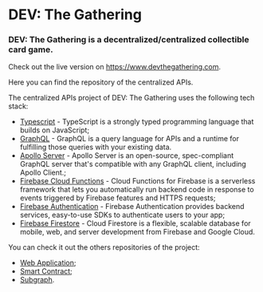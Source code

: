 # DEV: The Gathering 
### DEV: The Gathering is a decentralized/centralized collectible card game.

Check out the live version on https://www.devthegathering.com.

Here you can find the repository of the centralized APIs.

The centralized APIs project of DEV: The Gathering uses the following tech stack:
- [Typescript](https://www.typescriptlang.org/) - TypeScript is a strongly typed programming language that builds on JavaScript;
- [GraphQL](https://graphql.org/) - GraphQL is a query language for APIs and a runtime for fulfilling those queries with your existing data.
- [Apollo Server](https://www.apollographql.com/) - Apollo Server is an open-source, spec-compliant GraphQL server that's compatible with any GraphQL client, including Apollo Client.;
- [Firebase Cloud Functions](https://firebase.google.com/products/functions) - Cloud Functions for Firebase is a serverless framework that lets you automatically run backend code in response to events triggered by Firebase features and HTTPS requests;
- [Firebase Authentication](https://firebase.google.com/products/auth) - Firebase Authentication provides backend services, easy-to-use SDKs to authenticate users to your app;
- [Firebase Firestore](https://firebase.google.com/products/firestore) - Cloud Firestore is a flexible, scalable database for mobile, web, and server development from Firebase and Google Cloud.


You can check it out the others repositories of the project:
- [Web Application](https://github.com/oluaptarso/dev-the-gathering-webapp);
- [Smart Contract](https://github.com/oluaptarso/dev-the-gathering-smart-contract);
- [Subgraph](https://github.com/oluaptarso/dev-the-gathering-subgraph).
